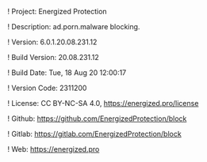 ! Project: Energized Protection

! Description: ad.porn.malware blocking.

! Version: 6.0.1.20.08.231.12

! Build Version: 20.08.231.12

! Build Date: Tue, 18 Aug 20 12:00:17

! Version Code: 2311200

! License: CC BY-NC-SA 4.0, https://energized.pro/license

! Github: https://github.com/EnergizedProtection/block

! Gitlab: https://gitlab.com/EnergizedProtection/block


! Web: https://energized.pro
